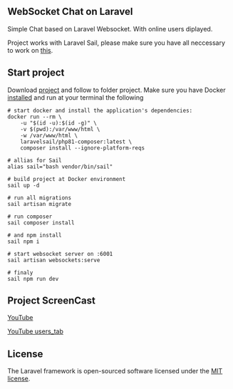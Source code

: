 ## WebSocket Chat on Laravel

Simple Chat based on Laravel Websocket. With online users diplayed.

Project works with Laravel Sail, please make sure you have all neccessary to work on [this](https://laravel.com/docs/9.x/installation). 

## Start project

Download [project](https://github.com/abelikov5/websocket.git) and follow to folder project.
Make sure you have Docker [installed](https://docs.docker.com/engine/install/ubuntu/) and run at your terminal the following

```
# start docker and install the application's dependencies:
docker run --rm \
    -u "$(id -u):$(id -g)" \
    -v $(pwd):/var/www/html \
    -w /var/www/html \
    laravelsail/php81-composer:latest \
    composer install --ignore-platform-reqs

# allias for Sail
alias sail="bash vendor/bin/sail"

# build project at Docker environment
sail up -d 

# run all migrations
sail artisan migrate

# run composer
sail composer install

# and npm install
sail npm i

# start websocket server on :6001
sail artisan websockets:serve

# finaly 
sail npm run dev

```

## Project ScreenCast

[YouTube](https://youtu.be/vtupNdpTn-s)

[YouTube users_tab](https://youtu.be/UCzuHCfAUng)


## License

The Laravel framework is open-sourced software licensed under the [MIT license](https://opensource.org/licenses/MIT).
